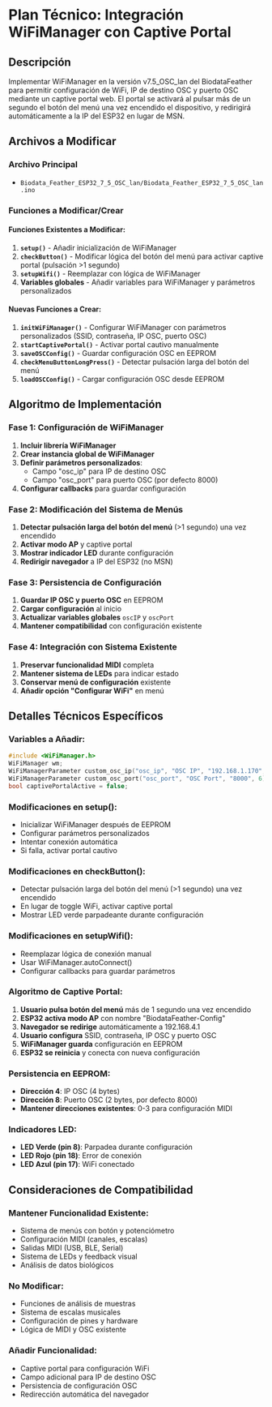 # Plan Técnico: Integración WiFiManager con Captive Portal

## Descripción
Implementar WiFiManager en la versión v7.5_OSC_lan del BiodataFeather para permitir configuración de WiFi, IP de destino OSC y puerto OSC mediante un captive portal web. El portal se activará al pulsar más de un segundo el botón del menú una vez encendido el dispositivo, y redirigirá automáticamente a la IP del ESP32 en lugar de MSN.

## Archivos a Modificar

### Archivo Principal
- `Biodata_Feather_ESP32_7_5_OSC_lan/Biodata_Feather_ESP32_7_5_OSC_lan.ino`

### Funciones a Modificar/Crear

#### Funciones Existentes a Modificar:
1. **`setup()`** - Añadir inicialización de WiFiManager
2. **`checkButton()`** - Modificar lógica del botón del menú para activar captive portal (pulsación >1 segundo)
3. **`setupWifi()`** - Reemplazar con lógica de WiFiManager
4. **Variables globales** - Añadir variables para WiFiManager y parámetros personalizados

#### Nuevas Funciones a Crear:
1. **`initWiFiManager()`** - Configurar WiFiManager con parámetros personalizados (SSID, contraseña, IP OSC, puerto OSC)
2. **`startCaptivePortal()`** - Activar portal cautivo manualmente
3. **`saveOSCConfig()`** - Guardar configuración OSC en EEPROM
4. **`checkMenuButtonLongPress()`** - Detectar pulsación larga del botón del menú
5. **`loadOSCConfig()`** - Cargar configuración OSC desde EEPROM

## Algoritmo de Implementación

### Fase 1: Configuración de WiFiManager
1. **Incluir librería WiFiManager**
2. **Crear instancia global de WiFiManager**
3. **Definir parámetros personalizados**:
   - Campo "osc_ip" para IP de destino OSC
   - Campo "osc_port" para puerto OSC (por defecto 8000)
4. **Configurar callbacks** para guardar configuración

### Fase 2: Modificación del Sistema de Menús
1. **Detectar pulsación larga del botón del menú** (>1 segundo) una vez encendido
2. **Activar modo AP** y captive portal
3. **Mostrar indicador LED** durante configuración
4. **Redirigir navegador** a IP del ESP32 (no MSN)

### Fase 3: Persistencia de Configuración
1. **Guardar IP OSC y puerto OSC** en EEPROM
2. **Cargar configuración** al inicio
3. **Actualizar variables globales** `oscIP` y `oscPort`
4. **Mantener compatibilidad** con configuración existente

### Fase 4: Integración con Sistema Existente
1. **Preservar funcionalidad MIDI** completa
2. **Mantener sistema de LEDs** para indicar estado
3. **Conservar menú de configuración** existente
4. **Añadir opción "Configurar WiFi"** en menú

## Detalles Técnicos Específicos

### Variables a Añadir:
```cpp
#include <WiFiManager.h>
WiFiManager wm;
WiFiManagerParameter custom_osc_ip("osc_ip", "OSC IP", "192.168.1.170", 16);
WiFiManagerParameter custom_osc_port("osc_port", "OSC Port", "8000", 6);
bool captivePortalActive = false;
```

### Modificaciones en setup():
- Inicializar WiFiManager después de EEPROM
- Configurar parámetros personalizados
- Intentar conexión automática
- Si falla, activar portal cautivo

### Modificaciones en checkButton():
- Detectar pulsación larga del botón del menú (>1 segundo) una vez encendido
- En lugar de toggle WiFi, activar captive portal
- Mostrar LED verde parpadeante durante configuración

### Modificaciones en setupWifi():
- Reemplazar lógica de conexión manual
- Usar WiFiManager.autoConnect()
- Configurar callbacks para guardar parámetros

### Algoritmo de Captive Portal:
1. **Usuario pulsa botón del menú** más de 1 segundo una vez encendido
2. **ESP32 activa modo AP** con nombre "BiodataFeather-Config"
3. **Navegador se redirige** automáticamente a 192.168.4.1
4. **Usuario configura** SSID, contraseña, IP OSC y puerto OSC
5. **WiFiManager guarda** configuración en EEPROM
6. **ESP32 se reinicia** y conecta con nueva configuración

### Persistencia en EEPROM:
- **Dirección 4**: IP OSC (4 bytes)
- **Dirección 8**: Puerto OSC (2 bytes, por defecto 8000)
- **Mantener direcciones existentes**: 0-3 para configuración MIDI

### Indicadores LED:
- **LED Verde (pin 8)**: Parpadea durante configuración
- **LED Rojo (pin 18)**: Error de conexión
- **LED Azul (pin 17)**: WiFi conectado

## Consideraciones de Compatibilidad

### Mantener Funcionalidad Existente:
- Sistema de menús con botón y potenciómetro
- Configuración MIDI (canales, escalas)
- Salidas MIDI (USB, BLE, Serial)
- Sistema de LEDs y feedback visual
- Análisis de datos biológicos

### No Modificar:
- Funciones de análisis de muestras
- Sistema de escalas musicales
- Configuración de pines y hardware
- Lógica de MIDI y OSC existente

### Añadir Funcionalidad:
- Captive portal para configuración WiFi
- Campo adicional para IP de destino OSC
- Persistencia de configuración OSC
- Redirección automática del navegador
